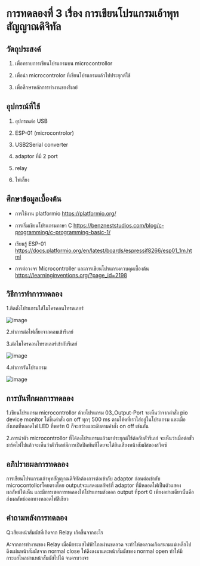 # การทดลองที่ 3 เรื่อง การเขียนโปรแกรมเอ้าพุทสัญญาณดิจิทัล

## วัตถุประสงค์

1. เพื่อทราบการเขียนโปรแกรมบน microcontrollor

2. เพื่อนำ microcontrolor ที่เขียนโปรแกรมแล้วไปประยุกต์ใช้

3. เพื่อศึกษาหลักการทำงานของรีเลย์

## อุปกรณ์ที่ใช้

1. อุปกรณต่อ USB

2. ESP-01 (microcontrolor)
 
3. USB2Serial converter

4. adaptor ที่มี 2 port 
 
5. relay
  
6. ไฟเลี้ยง

## ศึกษาข้อมูลเบื้องต้น

* การใช้งาน platformio https://platformio.org/

* การเริ่มเขียนโปรแกรมภาษา C https://benzneststudios.com/blog/c-programming/c-programming-basic-1/

* เรียนรู้ ESP-01   https://docs.platformio.org/en/latest/boards/espressif8266/esp01_1m.html

* การต่อวงจร Microcontroller และการเขียนโปรแกรมควบคุมเบื้องต้น https://learninginventions.org/?page_id=2198

## วิธีการทำการทดลอง

1.ติดตั้งโปรแกรมใส่ไมโครคอนโทรลเลอร์

![image](https://user-images.githubusercontent.com/80880340/112400477-05832600-8d3b-11eb-9cf1-e97aeaaa630f.png)

2.ทำการต่อไฟเลี้ยงจากคอมเข้ารีเลย์

3.ต่อไมโครคอนโทรลเลอร์เข้ากับรีเลย์

![image](https://user-images.githubusercontent.com/80880340/112400528-1fbd0400-8d3b-11eb-90e0-e0630ed091a0.png)

4.ทำการรันโปรแกรม

![image](https://user-images.githubusercontent.com/80880340/112400555-2d728980-8d3b-11eb-846a-61e6e93a46c0.png)

## การบันทึกผลการทดลอง

1.เขียนโปรแกรม microcontrollor ด้วยโปรแกรม 03_Output-Port
  จะเห็นว่าจากคำสั่ง pio device monitor ได้ขึ้นคำสั่ง on off ทุกๆ 500 ms ตามโค้ดที่เราใส่อยู่ในโปรแกรม และเมื่อสังเกตที่หลอดไฟ LED ที่พอร์ท 0 
  ก็จะสว่างและดับตามคำสั่ง on off เช่นกัน
  
2.การนำตัว microcontrollor ที่ได้ลงโปรแกรมแล้วมาประยุกต์ใช้ต่อกับตัวรีเลย์
   จะเห็นว่าเมื่อต่อขั้วชาร์ตไฟไปแล้วจะเห็นว่าตัวรีเลย์มีการเปิดปิดทันทีโดยจะได้ยินเสียงหน้าสัมผัสของสวิตซ์
   
## อภิปรายผลการทดลอง

การเขียนโปรแกรมเอ้าพุทสัญญาณดิจิทัลต้องการต่อเข้ากับ adaptor ก่อนต่อเข้ากับ microcontollorโดยตรงโดย outputจะแสดงผลลัพธ์ที่ adaptor ที่มีหลอดไฟเป็นตัวแสดงผลลัพธ์ให้เห็น 
และมีการเซตการทดลองให้โปรแกรมส่งออก output ที่port 0 เพียงอย่างเดียวนั้นคือส่งผลลัพธ์ออกทางหลอดไฟสีเขียว

## คำถามหลังการทดลอง

Q:เสียงหน้าสัมผัสที่เกิดจาก Relay เกิดขึ้นจากอะไร

A:จากการทำงานของ Relay เมื่อมีกระแสไฟฟ้าไกลผ่านขดลวด จะทำให้ขดลวดเกิดสนามแม่เหล็กไปดึงแผ่นหน้าสัมผัสจาก normal close
  ให้ดึงลงมาแตะหน้าสัมผัสของ normal open ทำให้มีกระแสไหลผ่านหน้าสัมผัสไปได้ จนครบวงจร
